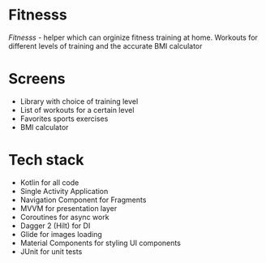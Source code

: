 # Fitnesss

*Fitnesss* - helper which can orginize fitness training at home. Workouts for different levels of training and the accurate BMI calculator

# Screens
* Library with choice of training level
* List of workouts for a certain level
* Favorites sports exercises
* BMI calculator

# Tech stack
* Kotlin for all code
* Single Activity Application
* Navigation Component for Fragments
* MVVM for presentation layer
* Coroutines for async work
* Dagger 2 (Hilt) for DI
* Glide for images loading
* Material Components for styling UI components
* JUnit for unit tests
